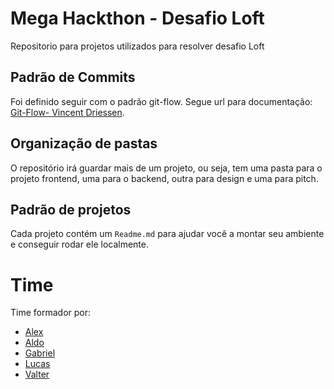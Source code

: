 # Mega Hackthon - Desafio Loft
Repositorio para projetos utilizados para resolver desafio Loft

## Padrão de Commits 
Foi definido seguir com o padrão git-flow. Segue url para documentação: [Git-Flow- Vincent Driessen](https://nvie.com/posts/a-successful-git-branching-model/).

## Organização de pastas
O repositório irá guardar mais de um projeto, ou seja, tem uma pasta para o projeto frontend, uma para o backend, outra para design e uma para pitch.

## Padrão de projetos
Cada projeto contém um `Readme.md` para ajudar você a montar seu ambiente e conseguir rodar ele localmente.


# Time 
Time formador por:
* [Alex]()
* [Aldo]() 
* [Gabriel]()
* [Lucas]()
* [Valter]()
